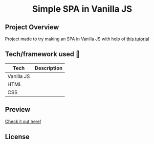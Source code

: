 <h1 align="center">Simple SPA in Vanilla JS</h1>


## Project Overview
Project made to try making an SPA in Vanilla JS with help of <a href="https://dev.to/rishavs/making-a-single-page-app-in-ye-good-olde-js-es6-3eng">this tutorial</a>
## Tech/framework used 🔧

| Tech                                                    | Description                              |
| ------------------------------------------------------- | ---------------------------------------- |
| Vanilla JS                         |    |
| HTML                        |     |
| CSS                           |    |
## Preview
<a href="drozd1krystian.github.io/strony/SPA/dist/index.html" target="_blank">Check it out here!</a>
## License
